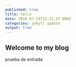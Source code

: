 ```yaml
---
published: true
title: hello
date: 2016-07-14T12:22:37.000Z
categories: jekyll update
output: true
---
```

## Welcome to my blog

prueba de entrada
